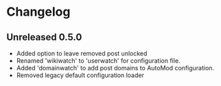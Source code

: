 # Changelog #

## Unreleased 0.5.0 ##

* Added option to leave removed post unlocked
* Renamed 'wikiwatch' to 'userwatch' for configuration file.
* Added 'domainwatch' to add post domains to AutoMod configuration.
* Removed legacy default configuration loader
